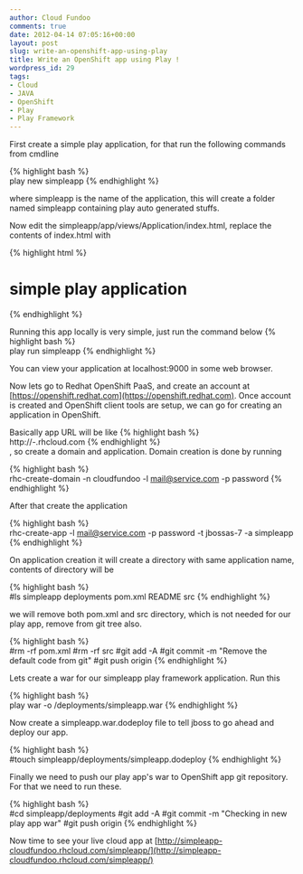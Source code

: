 ```yaml
---
author: Cloud Fundoo
comments: true
date: 2012-04-14 07:05:16+00:00
layout: post
slug: write-an-openshift-app-using-play
title: Write an OpenShift app using Play !
wordpress_id: 29
tags:
- Cloud
- JAVA
- OpenShift
- Play
- Play Framework
---
```


First create a simple play application, for that run the following commands from cmdline

{% highlight bash %}    
    play new simpleapp
{% endhighlight %}    

where simpleapp is the name of the application, this will create a folder named simpleapp containing play auto generated stuffs.

Now edit the simpleapp/app/views/Application/index.html, replace the contents of index.html with
    
{% highlight html %}    
    <h1>simple play application</h1>
{% endhighlight %}    

Running this app locally is very simple, just run the command below 
{% highlight bash %}    
play run simpleapp
{% endhighlight %}    

You can view your application at localhost:9000 in some web browser.

Now lets go to Redhat OpenShift PaaS, and create an account at [https://openshift.redhat.com](https://openshift.redhat.com). Once account is created and OpenShift client tools are setup, we can go for creating an application in OpenShift.

Basically app URL will be like 
{% highlight bash %}    
http://<application name>-<domain-name>.rhcloud.com
{% endhighlight %}    
, so create a domain and application. Domain creation is done by running

{% highlight bash %}    
rhc-create-domain -n cloudfundoo -l mail@service.com -p password
{% endhighlight %}    

After that create the application 

{% highlight bash %}    
rhc-create-app -l mail@service.com -p password -t jbossas-7 -a simpleapp
{% endhighlight %}    

On application creation it will create a directory with same application name, contents of directory will be

{% highlight bash %}    
#ls simpleapp
deployments pom.xml README src
{% endhighlight %}    

we will remove both pom.xml and src directory, which is not needed for our play app, remove from git tree also.

{% highlight bash %}    
#rm -rf pom.xml
#rm -rf src
#git add -A
#git commit -m "Remove the default code from git"
#git push origin
{% endhighlight %}    

Lets create a war for our simpleapp play framework application. Run this

{% highlight bash %}    
play war <directory of play simpleapp> 
 -o <directory of OpenShift simpleapp directory>/deployments/simpleapp.war
{% endhighlight %}    

Now create a simpleapp.war.dodeploy file to tell jboss to go ahead and deploy our app.

{% highlight bash %}    
#touch simpleapp/deployments/simpleapp.dodeploy
{% endhighlight %}    

Finally we need to push our play app's war to OpenShift app git repository. For that we need to run these.

{% highlight bash %}    
#cd simpleapp/deployments
#git add -A
#git commit -m "Checking in new play app war"
#git push origin
{% endhighlight %}    

Now time to see your live cloud app at [http://simpleapp-cloudfundoo.rhcloud.com/simpleapp/](http://simpleapp-cloudfundoo.rhcloud.com/simpleapp/)







